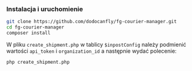 ### Instalacja i uruchomienie

```bash
git clone https://github.com/dodocanfly/fg-courier-manager.git
cd fg-courier-manager
composer install
```

W pliku `create_shipment.php` w tablicy `$inpostConfig` należy podmienić wartości `api_token` i `organization_id` a następnie wydać polecenie:

```bash
php create_shipment.php
```
